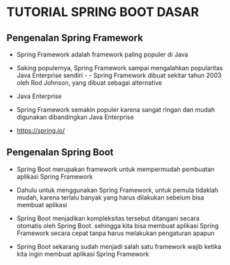 # TUTORIAL SPRING BOOT DASAR
## Pengenalan Spring Framework

- Spring Framework adalah framework paling populer di Java

- Saking populernya, Spring Framework sampai mengalahkan popularitas Java Enterprise sendiri - -  Spring Framework dibuat sekitar tahun 2003 oleh Rod Johnson, yang dibuat sebagai alternative

- Java Enterprise

- Spring Framework semakin populer karena sangat ringan dan mudah digunakan dibandingkan Java Enterprise

- https://spring.io/

## Pengenalan Spring Boot

- Spring Boot merupakan framework untuk mempermudah pembuatan aplikasi Spring Framework

- Dahulu untuk menggunakan Spring Framework, untuk pemula tidaklah mudah, karena terlalu banyak yang harus dilakukan sebelum bisa membuat aplikasi

- Spring Boot menjadikan kompleksitas tersebut ditangani secara otomatis oleh Spring Boot. sehingga kita bisa membuat aplikasi Spring Framework secara cepat tanpa harus melakukan pengaturan apapun

- Spring Boot sekarang sudah menjadi salah satu framework wajib ketika kita ingin membuat aplikasi Spring Framework


